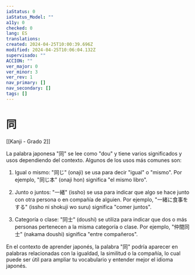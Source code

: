 ```yaml
---
iaStatus: 0
iaStatus_Model: ""
a11y: 0
checked: 0
lang: ES
translations: 
created: 2024-04-25T10:00:39.696Z
modified: 2024-04-25T10:06:04.132Z
supervisado: ""
ACCION: ""
ver_major: 0
ver_minor: 3
ver_rev: 1
nav_primary: []
nav_secondary: []
tags: []
---
```

# 同

[[Kanji - Grado 2]]

La palabra japonesa "同" se lee como "dou" y tiene varios significados y usos dependiendo del contexto. Algunos de los usos más comunes son:

1. Igual o mismo: "同じ" (onaji) se usa para decir "igual" o "mismo". Por ejemplo, "同じ本" (onaji hon) significa "el mismo libro".

2. Junto o juntos: "一緒" (issho) se usa para indicar que algo se hace junto con otra persona o en compañía de alguien. Por ejemplo, "一緒に食事をする" (issho ni shokuji wo suru) significa "comer juntos".

3. Categoría o clase: "同士" (doushi) se utiliza para indicar que dos o más personas pertenecen a la misma categoría o clase. Por ejemplo, "仲間同士" (nakama doushi) significa "entre compañeros".

En el contexto de aprender japonés, la palabra "同" podría aparecer en palabras relacionadas con la igualdad, la similitud o la compañía, lo cual puede ser útil para ampliar tu vocabulario y entender mejor el idioma japonés.
